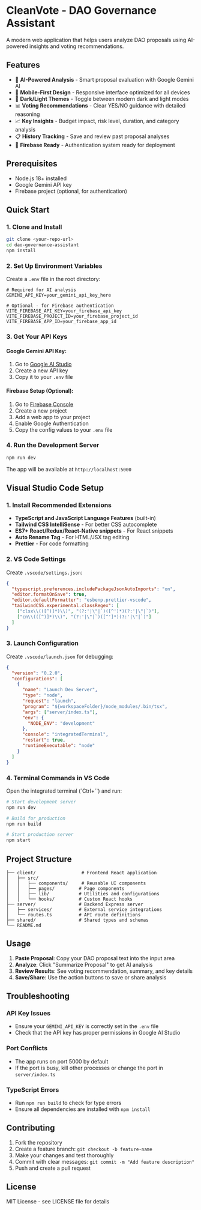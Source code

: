 # CleanVote - DAO Governance Assistant

A modern web application that helps users analyze DAO proposals using AI-powered insights and voting recommendations.

## Features

- 🤖 **AI-Powered Analysis** - Smart proposal evaluation with Google Gemini AI
- 📱 **Mobile-First Design** - Responsive interface optimized for all devices
- 🌙 **Dark/Light Themes** - Toggle between modern dark and light modes
- 📊 **Voting Recommendations** - Clear YES/NO guidance with detailed reasoning
- 📈 **Key Insights** - Budget impact, risk level, duration, and category analysis
- 📋 **History Tracking** - Save and review past proposal analyses
- 🔐 **Firebase Ready** - Authentication system ready for deployment

## Prerequisites

- Node.js 18+ installed
- Google Gemini API key
- Firebase project (optional, for authentication)

## Quick Start

### 1. Clone and Install

```bash
git clone <your-repo-url>
cd dao-governance-assistant
npm install
```

### 2. Set Up Environment Variables

Create a `.env` file in the root directory:

```env
# Required for AI analysis
GEMINI_API_KEY=your_gemini_api_key_here

# Optional - for Firebase authentication
VITE_FIREBASE_API_KEY=your_firebase_api_key
VITE_FIREBASE_PROJECT_ID=your_firebase_project_id
VITE_FIREBASE_APP_ID=your_firebase_app_id
```

### 3. Get Your API Keys

#### Google Gemini API Key:
1. Go to [Google AI Studio](https://aistudio.google.com/app/apikey)
2. Create a new API key
3. Copy it to your `.env` file

#### Firebase Setup (Optional):
1. Go to [Firebase Console](https://console.firebase.google.com/)
2. Create a new project
3. Add a web app to your project
4. Enable Google Authentication
5. Copy the config values to your `.env` file

### 4. Run the Development Server

```bash
npm run dev
```

The app will be available at `http://localhost:5000`

## Visual Studio Code Setup

### 1. Install Recommended Extensions

- **TypeScript and JavaScript Language Features** (built-in)
- **Tailwind CSS IntelliSense** - For better CSS autocomplete
- **ES7+ React/Redux/React-Native snippets** - For React snippets
- **Auto Rename Tag** - For HTML/JSX tag editing
- **Prettier** - For code formatting

### 2. VS Code Settings

Create `.vscode/settings.json`:

```json
{
  "typescript.preferences.includePackageJsonAutoImports": "on",
  "editor.formatOnSave": true,
  "editor.defaultFormatter": "esbenp.prettier-vscode",
  "tailwindCSS.experimental.classRegex": [
    ["clsx\\(([^)]*)\\)", "(?:'|\"|`)([^']*)(?:'|\"|`)"],
    ["cn\\(([^)]*)\\)", "(?:'|\"|`)([^']*)(?:'|\"|`)"]
  ]
}
```

### 3. Launch Configuration

Create `.vscode/launch.json` for debugging:

```json
{
  "version": "0.2.0",
  "configurations": [
    {
      "name": "Launch Dev Server",
      "type": "node",
      "request": "launch",
      "program": "${workspaceFolder}/node_modules/.bin/tsx",
      "args": ["server/index.ts"],
      "env": {
        "NODE_ENV": "development"
      },
      "console": "integratedTerminal",
      "restart": true,
      "runtimeExecutable": "node"
    }
  ]
}
```

### 4. Terminal Commands in VS Code

Open the integrated terminal (`Ctrl+\``) and run:

```bash
# Start development server
npm run dev

# Build for production
npm run build

# Start production server
npm start
```

## Project Structure

```
├── client/                 # Frontend React application
│   ├── src/
│   │   ├── components/     # Reusable UI components
│   │   ├── pages/         # Page components
│   │   ├── lib/           # Utilities and configurations
│   │   └── hooks/         # Custom React hooks
├── server/                # Backend Express server
│   ├── services/          # External service integrations
│   └── routes.ts          # API route definitions
├── shared/                # Shared types and schemas
└── README.md
```

## Usage

1. **Paste Proposal**: Copy your DAO proposal text into the input area
2. **Analyze**: Click "Summarize Proposal" to get AI analysis
3. **Review Results**: See voting recommendation, summary, and key details
4. **Save/Share**: Use the action buttons to save or share analysis

## Troubleshooting

### API Key Issues
- Ensure your `GEMINI_API_KEY` is correctly set in the `.env` file
- Check that the API key has proper permissions in Google AI Studio

### Port Conflicts
- The app runs on port 5000 by default
- If the port is busy, kill other processes or change the port in `server/index.ts`

### TypeScript Errors
- Run `npm run build` to check for type errors
- Ensure all dependencies are installed with `npm install`

## Contributing

1. Fork the repository
2. Create a feature branch: `git checkout -b feature-name`
3. Make your changes and test thoroughly
4. Commit with clear messages: `git commit -m "Add feature description"`
5. Push and create a pull request

## License

MIT License - see LICENSE file for details
